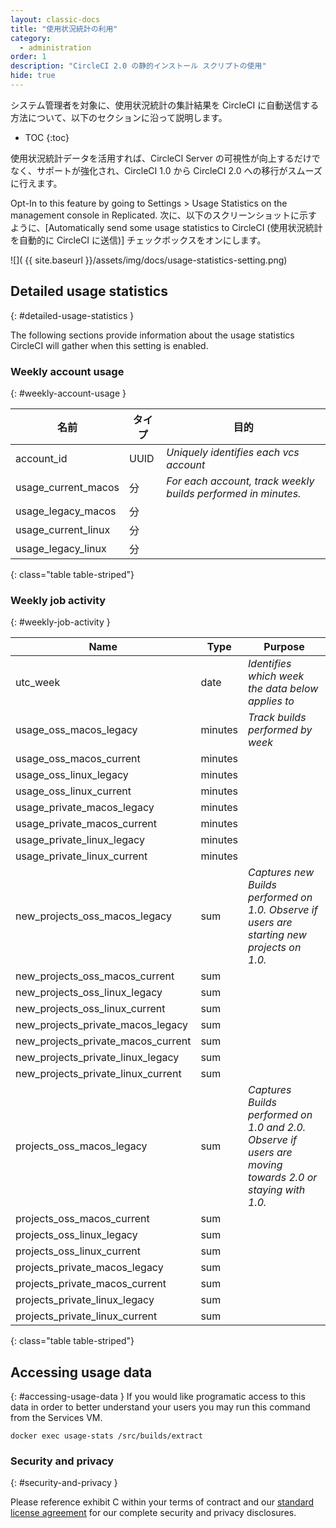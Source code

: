 ```yaml
---
layout: classic-docs
title: "使用状況統計の利用"
category:
  - administration
order: 1
description: "CircleCI 2.0 の静的インストール スクリプトの使用"
hide: true
---
```


システム管理者を対象に、使用状況統計の集計結果を CircleCI に自動送信する方法について、以下のセクションに沿って説明します。

* TOC
{:toc}

使用状況統計データを活用すれば、CircleCI Server の可視性が向上するだけでなく、サポートが強化され、CircleCI 1.0 から CircleCI 2.0 への移行がスムーズに行えます。

Opt-In to this feature by going to Settings > Usage Statistics on the management console in Replicated. 次に、以下のスクリーンショットに示すように、[Automatically send some usage statistics to CircleCI (使用状況統計を自動的に CircleCI に送信)] チェックボックスをオンにします。

![](  {{ site.baseurl }}/assets/img/docs/usage-statistics-setting.png)

## Detailed usage statistics
{: #detailed-usage-statistics }

The following sections provide information about the usage statistics CircleCI will gather when this setting is enabled.

### Weekly account usage
{: #weekly-account-usage }

| **名前**                | **タイプ** | **目的**                                                        |
| --------------------- | ------- | ------------------------------------------------------------- |
| account_id            | UUID    | _Uniquely identifies each vcs account_                        |
| usage_current_macos | 分       | _For each account, track weekly builds performed in minutes._ |
| usage_legacy_macos  | 分       |                                                               |
| usage_current_linux | 分       |                                                               |
| usage_legacy_linux  | 分       |                                                               |
{: class="table table-striped"}

### Weekly job activity
{: #weekly-job-activity }

| **Name**                               | **Type** | **Purpose**                                                                                              |
| -------------------------------------- | -------- | -------------------------------------------------------------------------------------------------------- |
| utc_week                               | date     | _Identifies which week the data below applies to_                                                        |
| usage_oss_macos_legacy               | minutes  | _Track builds performed by week_                                                                         |
| usage_oss_macos_current              | minutes  |                                                                                                          |
| usage_oss_linux_legacy               | minutes  |                                                                                                          |
| usage_oss_linux_current              | minutes  |                                                                                                          |
| usage_private_macos_legacy           | minutes  |                                                                                                          |
| usage_private_macos_current          | minutes  |                                                                                                          |
| usage_private_linux_legacy           | minutes  |                                                                                                          |
| usage_private_linux_current          | minutes  |                                                                                                          |
| new_projects_oss_macos_legacy      | sum      | _Captures new Builds performed on 1.0. Observe if users are starting new projects on 1.0._               |
| new_projects_oss_macos_current     | sum      |                                                                                                          |
| new_projects_oss_linux_legacy      | sum      |                                                                                                          |
| new_projects_oss_linux_current     | sum      |                                                                                                          |
| new_projects_private_macos_legacy  | sum      |                                                                                                          |
| new_projects_private_macos_current | sum      |                                                                                                          |
| new_projects_private_linux_legacy  | sum      |                                                                                                          |
| new_projects_private_linux_current | sum      |                                                                                                          |
| projects_oss_macos_legacy            | sum      | _Captures Builds performed on 1.0 and 2.0. Observe if users are moving towards 2.0 or staying with 1.0._ |
| projects_oss_macos_current           | sum      |                                                                                                          |
| projects_oss_linux_legacy            | sum      |                                                                                                          |
| projects_oss_linux_current           | sum      |                                                                                                          |
| projects_private_macos_legacy        | sum      |                                                                                                          |
| projects_private_macos_current       | sum      |                                                                                                          |
| projects_private_linux_legacy        | sum      |                                                                                                          |
| projects_private_linux_current       | sum      |                                                                                                          |
{: class="table table-striped"}

## Accessing usage data
{: #accessing-usage-data }
If you would like programatic access to this data in order to better understand your users you may run this command from the Services VM.

`docker exec usage-stats /src/builds/extract`

### Security and privacy
{: #security-and-privacy }

Please reference exhibit C within your terms of contract and our [standard license agreement](https://circleci.com/legal/enterprise-license-agreement/) for our complete security and privacy disclosures.
